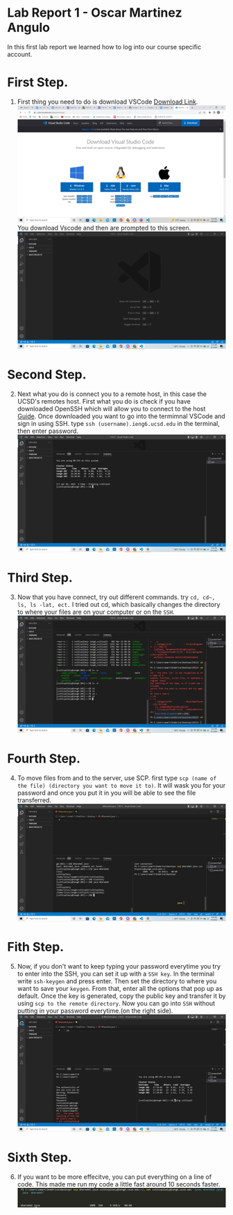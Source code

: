 # Lab Report 1 - Oscar Martinez Angulo
 
In this first lab report we learned how to log into our course specific account.
# First Step.
1. First thing you need to do is download VSCode [Download Link](https://code.visualstudio.com/). ![image](/images/image3.png)
You download Vscode and then are prompted to this screen.![image](/images/image4.png)
# Second Step.
2. Next what you do is connect you to a remote host, in this case the UCSD's remotes host.
First what you do is check if you have downloaded OpenSSH which will allow you to connect to the host [Guide](https://docs.microsoft.com/en-us/windows-server/administration/openssh/openssh_install_firstuse). 
Once downloaded you want to go into the termimnal VSCode and sign in using SSH. type ```ssh (username).ieng6.ucsd.edu``` in the terminal, then enter password. ![image](/images/image2.png)
# Third Step.
3. Now that you have connect, try out different commands. try ```cd, cd~, ls, ls -lat, ect.``` I tried out cd, which basically changes the directory to where your files are on your computer or on the ```SSH```. ![image](/images/image5.png)
# Fourth Step.
4. To move files from and to the server, use SCP. first type ```scp (name of the file) (directory you want to move it to)```. It will wask you for your password and once you put it in you will be able to see the file transferred. ![image](/images/image1.png)
# Fith Step.
5. Now, if you don't want to keep typing your password everytime you try to enter into the SSH, you can set it up with a ```SSH key```. In the terminal write ```ssh-keygen``` and press enter. Then set the directory to where you want to save your ```keygen```. From that, enter all the options that pop up as default. Once the key is generated, copy the public key and transfer it by using ```scp to the remote directory```. Now you can go into ```SSH``` without putting in your password everytime.(on the right side). ![image](/images/image6.png)
# Sixth Step.
6. If you want to be more effecitve, you can put everything on a line of code. This made me run my code a little fast around 10 seconds faster.
![image](/images/images/Screenshot252.png)